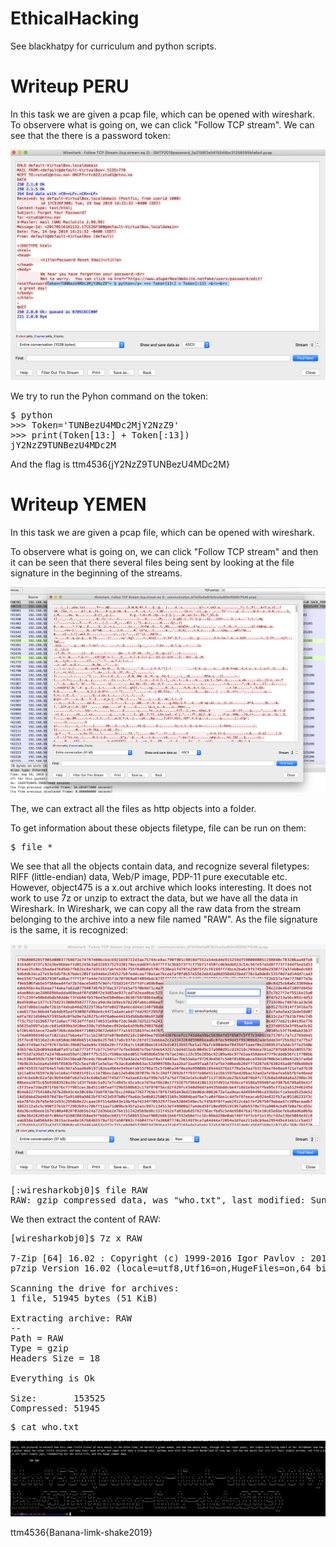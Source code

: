 # EthicalHacking

See blackhatpy for curriculum and python scripts. 

# Writeup PERU

In this task we are given a pcap file, which can be opened with wireshark. 
To observere what is going on, we can click "Follow TCP stream". We can see that the there is a password token:

![Alt text](/figures/Peru1.png?raw=true )

We try to run the Pyhon command on the token:
<pre>
$ python 
>>> Token='TUNBezU4MDc2MjY2NzZ9'
>>> print(Token[13:] + Token[:13])
jY2NzZ9TUNBezU4MDc2M
</pre>

And the flag is 
ttm4536{jY2NzZ9TUNBezU4MDc2M}

# Writeup YEMEN

In this task we are given a pcap file, which can be opened with wireshark. 

To observere what is going on, we can click "Follow TCP stream" and then it can be seen that there several files being sent by looking at the file  signature in the beginning of the streams.

![Alt text](/figures/comm1.png?raw=true )

The, we can extract all the files as http objects into a folder. 

To get information about these objects filetype, file can be run on them:
<pre>
$ file * 
</pre>

We see that all the objects contain data, and recognize several filetypes: RIFF (little-endian) data, Web/P image, PDP-11 pure executable etc. However, object475 is a x.out archive which looks interesting. It does not work to use 7z or unzip to extract the data, but we have all the data in Wireshark. In Wireshark, we can copy all the raw data from the stream belonging to the archive into a new file named "RAW". As the file signature is the same, it is recognized:

![Alt text](/figures/comm2.png?raw=true )
<pre>
[:wiresharkobj0]$ file RAW
RAW: gzip compressed data, was "who.txt", last modified: Sun Sep 29 07:37:12 2019, from Unix, original size 153525
</pre>

We then extract the content of RAW:
<pre>
[wiresharkobj0]$ 7z x RAW

7-Zip [64] 16.02 : Copyright (c) 1999-2016 Igor Pavlov : 2016-05-21
p7zip Version 16.02 (locale=utf8,Utf16=on,HugeFiles=on,64 bits,4 CPUs x64)

Scanning the drive for archives:
1 file, 51945 bytes (51 KiB)

Extracting archive: RAW
--
Path = RAW
Type = gzip
Headers Size = 18

Everything is Ok

Size:       153525
Compressed: 51945
</pre>

<pre>
$ cat who.txt
</pre>
![Alt text](/figures/comm3.png?raw=true )

ttm4536{Banana-limk-shake2019}
